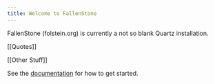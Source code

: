 ```yaml
---
title: Welcome to FallenStone
---
```

FallenStone (folstein.org) is currently a not so blank Quartz installation.

[[Quotes]]

[[Other Stuff]]

See the [documentation](https://quartz.jzhao.xyz) for how to get started.
